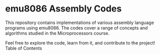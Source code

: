 # emu8086 Assembly Codes

This repository contains implementations of various assembly language programs using emu8086. The codes cover a range of concepts and algorithms studied in the Microprocessors course.

Feel free to explore the code, learn from it, and contribute to the project!
Table of Contents